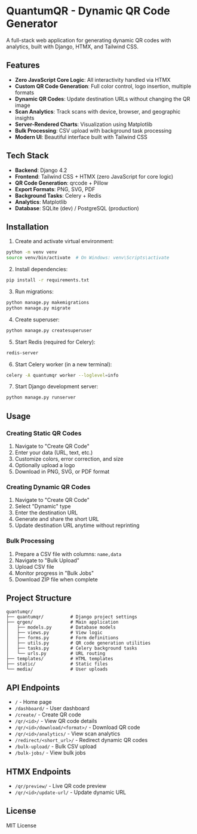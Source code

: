 # QuantumQR - Dynamic QR Code Generator

A full-stack web application for generating dynamic QR codes with analytics, built with Django, HTMX, and Tailwind CSS.

## Features

- **Zero JavaScript Core Logic**: All interactivity handled via HTMX
- **Custom QR Code Generation**: Full color control, logo insertion, multiple formats
- **Dynamic QR Codes**: Update destination URLs without changing the QR image
- **Scan Analytics**: Track scans with device, browser, and geographic insights
- **Server-Rendered Charts**: Visualization using Matplotlib
- **Bulk Processing**: CSV upload with background task processing
- **Modern UI**: Beautiful interface built with Tailwind CSS

## Tech Stack

- **Backend**: Django 4.2
- **Frontend**: Tailwind CSS + HTMX (zero JavaScript for core logic)
- **QR Code Generation**: qrcode + Pillow
- **Export Formats**: PNG, SVG, PDF
- **Background Tasks**: Celery + Redis
- **Analytics**: Matplotlib
- **Database**: SQLite (dev) / PostgreSQL (production)

## Installation

1. Create and activate virtual environment:

```bash
python -m venv venv
source venv/bin/activate  # On Windows: venv\Scripts\activate
```

2. Install dependencies:

```bash
pip install -r requirements.txt
```

3. Run migrations:

```bash
python manage.py makemigrations
python manage.py migrate
```

4. Create superuser:

```bash
python manage.py createsuperuser
```

5. Start Redis (required for Celery):

```bash
redis-server
```

6. Start Celery worker (in a new terminal):

```bash
celery -A quantumqr worker --loglevel=info
```

7. Start Django development server:

```bash
python manage.py runserver
```

## Usage

### Creating Static QR Codes

1. Navigate to "Create QR Code"
2. Enter your data (URL, text, etc.)
3. Customize colors, error correction, and size
4. Optionally upload a logo
5. Download in PNG, SVG, or PDF format

### Creating Dynamic QR Codes

1. Navigate to "Create QR Code"
2. Select "Dynamic" type
3. Enter the destination URL
4. Generate and share the short URL
5. Update destination URL anytime without reprinting

### Bulk Processing

1. Prepare a CSV file with columns: `name,data`
2. Navigate to "Bulk Upload"
3. Upload CSV file
4. Monitor progress in "Bulk Jobs"
5. Download ZIP file when complete

## Project Structure

```
quantumqr/
├── quantumqr/          # Django project settings
├── qrgen/              # Main application
│   ├── models.py       # Database models
│   ├── views.py        # View logic
│   ├── forms.py        # Form definitions
│   ├── utils.py        # QR code generation utilities
│   ├── tasks.py        # Celery background tasks
│   └── urls.py         # URL routing
├── templates/          # HTML templates
├── static/             # Static files
└── media/              # User uploads
```

## API Endpoints

- `/` - Home page
- `/dashboard/` - User dashboard
- `/create/` - Create QR code
- `/qr/<id>/` - View QR code details
- `/qr/<id>/download/<format>/` - Download QR code
- `/qr/<id>/analytics/` - View scan analytics
- `/redirect/<short_url>/` - Redirect dynamic QR codes
- `/bulk-upload/` - Bulk CSV upload
- `/bulk-jobs/` - View bulk jobs

## HTMX Endpoints

- `/qr/preview/` - Live QR code preview
- `/qr/<id>/update-url/` - Update dynamic URL

## License

MIT License
